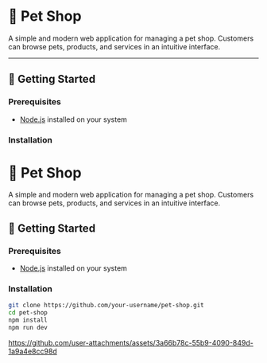 # 🐾 Pet Shop

A simple and modern web application for managing a pet shop. Customers can browse pets, products, and services in an intuitive interface.

---

## 🚀 Getting Started

### Prerequisites

- [Node.js](https://nodejs.org/) installed on your system

### Installation

# 🐾 Pet Shop

A simple and modern web application for managing a pet shop. Customers can browse pets, products, and services in an intuitive interface.

## 🚀 Getting Started

### Prerequisites

- [Node.js](https://nodejs.org/) installed on your system

### Installation

```bash
git clone https://github.com/your-username/pet-shop.git
cd pet-shop
npm install
npm run dev
```







https://github.com/user-attachments/assets/3a66b78c-55b9-4090-849d-1a9a4e8cc98d





